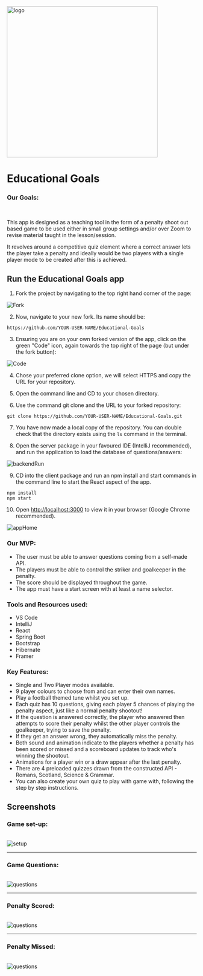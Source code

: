 <img align="center" src="/client/src/images/Logo-round.jpg" alt="logo" width="400px" height="400px"/>

<br>

# Educational Goals

### Our Goals:
<br>
<p>This app is designed as a teaching tool in the form of a penalty shoot out based game to be used either in small group settings and/or over Zoom to revise material taught in the lesson/session.
</p>

<p>
It revolves around a competitive quiz element where a correct answer lets the player take a penalty and ideally would be two players with a single player mode to be created after this is achieved. 
</p>

## Run the **Educational Goals** app

1. Fork the project by navigating to the top right hand corner of the page:

![Fork](/imgReadMe/readMe1.jpg)

2. Now, navigate to your new fork. Its name should be:

```
https://github.com/YOUR-USER-NAME/Educational-Goals
```

3. Ensuring you are on your own forked version of the app, click on the green "Code" icon, again towards the top right of the page (but under the fork button):

![Code](/imgReadMe/readMe2.jpg)

4. Chose your preferred clone option, we will select HTTPS and copy the URL for your repository. 

5. Open the command line and CD to your chosen directory.

6. Use the command git clone and the URL to your forked repository:

```
git clone https://github.com/YOUR-USER-NAME/Educational-Goals.git 
```

7. You have now made a local copy of the repository. You can double check that the directory exists using the ```ls``` command in the terminal.

8. Open the server package in your favoured IDE (IntelliJ recommended), and run the application to load the database of questions/answers:

![backendRun](/imgReadMe/readMe3.jpg)

9. CD into the client package and run an npm install and start commands in the command line to start the React aspect of the app. 

```
npm install 
npm start
```

10. Open [http://localhost:3000](http://localhost:3000) to view it in your browser (Google Chrome recommended).

![appHome](/imgReadMe/readMe4.jpg)

### Our MVP:

* The user must be able to answer questions coming from a self-made API.
* The players must be able to control the striker and goalkeeper in the penalty.
* The score should be displayed throughout the game.
* The app must have a start screen with at least a name selector.

### Tools and Resources used:

* VS Code
* IntelliJ
* React
* Spring Boot
* Bootstrap
* Hibernate
* Framer

### Key Features:

* Single and Two Player modes available.
* 9 player colours to choose from and can enter their own names. 
* Play a football themed tune whilst you set up.
* Each quiz has 10 questions, giving each player 5 chances of playing the penalty aspect, just like a normal penalty shootout!
* If the question is answered correctly, the player who answered then attempts to score their penalty whilst the other player controls the goalkeeper, trying to save the penalty. 
* If they get an answer wrong, they automatically miss the penalty. 
* Both sound and animation indicate to the players whether a penalty has been scored or missed and a scoreboard updates to track who's winning the shootout. 
* Animations for a player win or a draw appear after the last penalty.
* There are 4 preloaded quizzes drawn from the constructed API - Romans, Scotland, Science & Grammar. 
* You can also create your own quiz to play with game with, following the step by step instructions. 

## Screenshots

### Game set-up:
\
![setup](/imgReadMe/readMe5.jpg)


___

### Game Questions:
\
![questions](/imgReadMe/readMe6.jpg)

___

### Penalty Scored:
\
![questions](/imgReadMe/readMe7.jpg)

___

### Penalty Missed: 
\
![questions](/imgReadMe/readMe8.jpg)
